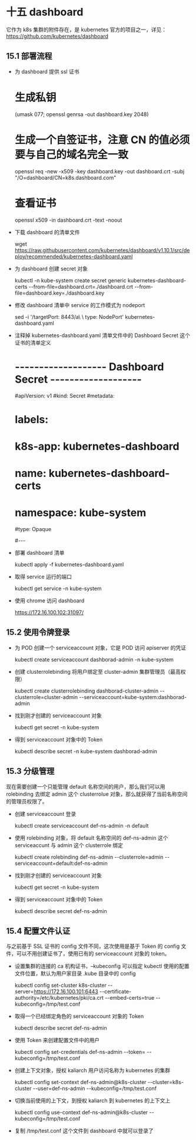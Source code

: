 

十五 dashboard
==============

它作为 k8s 集群的附件存在，是 kubernetes
官方的项目之一，详见：https://github.com/kubernetes/dashboard

15.1 部署流程
-------------

-  为 dashboard 提供 ssl 证书



   # 生成私钥
   (umask 077; openssl genrsa -out dashboard.key 2048)

   # 生成一个自签证书，注意 CN 的值必须要与自己的域名完全一致
   openssl req -new -x509 -key dashboard.key -out dashboard.crt -subj "/O=dashboard/CN=k8s.dashboard.com"

   # 查看证书
   openssl x509 -in dashboard.crt -text -noout

-  下载 dashboard 的清单文件



   wget https://raw.githubusercontent.com/kubernetes/dashboard/v1.10.1/src/deploy/recommended/kubernetes-dashboard.yaml

-  为 dashboard 创建 secret 对象



   kubectl -n kube-system create secret generic kubernetes-dashboard-certs --from-file=dashboard.crt=./dashboard.crt --from-file=dashboard.key=./dashboard.key

-  修改 dashboard 清单中 service 的工作模式为 nodeport



   sed -i '/targetPort: 8443/a\ \ type: NodePort' kubernetes-dashboard.yaml

-  注释掉 kubernetes-dashboard.yaml 清单文件中的 Dashboard Secret
   这个证书的清单定义



   # ------------------- Dashboard Secret ------------------- #

   #apiVersion: v1
   #kind: Secret
   #metadata:
   #  labels:
   #    k8s-app: kubernetes-dashboard
   #  name: kubernetes-dashboard-certs
   #  namespace: kube-system
   #type: Opaque

   #---

-  部署 dashboard 清单



   kubectl apply -f kubernetes-dashboard.yaml

-  取得 service 运行的端口



   kubectl get service -n kube-system

-  使用 chrome 访问 dashboard



   https://172.16.100.102:31097/

15.2 使用令牌登录
-----------------

-  为 POD 创建一个 serviceaccount 对象，它是 POD 访问 apiserver 的凭证



   kubectl create serviceaccount dashborad-admin -n kube-system

-  创建 clusterrolebinding 将用户绑定至 cluster-admin
   集群管理员（最高权限）



   kubectl create clusterrolebinding dashborad-cluster-admin --clusterrole=cluster-admin --serviceaccount=kube-system:dashborad-admin

-  找到刚才创建的 serviceaccount 对象



   kubectl get secret -n kube-system

-  得到 serviceaccount 对象中的 Token



   kubectl describe secret -n kube-system dashborad-admin

15.3 分级管理
-------------

现在需要创建一个只能管理 default 名称空间的用户，那么我们可以用
rolebinding 去绑定 admin 这个 clusterrolue
对象，那么就获得了当前名称空间的管理员权限了。

-  创建 serviceaccount 登录



   kubectl create serviceaccount def-ns-admin -n default

-  使用 rolebinding 对象，将 default 名称空间的 def-ns-admin 这个
   serviceaccunt 与 admin 这个 clusterrole 绑定



   kubectl create rolebinding def-ns-admin --clusterrole=admin --serviceaccount=default:def-ns-admin

-  找到刚才创建的 serviceaccount 对象



   kubectl get secret -n kube-system

-  得到 serviceaccount 对象中的 Token



   kubectl describe secret def-ns-admin

15.4 配置文件认证
-----------------

与之前基于 SSL 证书的 config 文件不同，这次使用是基于 Token 的 config
文件，可以不用创建证书了，使用已有的 serviceaccount 对象的 token。

-  设置集群的连接的 ca 机构证书，–kubeconfig 可以指定 kubectl
   使用的配置文件位置，默认为用户家目录 .kube 目录中的 config



   kubectl config set-cluster k8s-cluster --server=https://172.16.100.101:6443 --certificate-authority=/etc/kubernetes/pki/ca.crt --embed-certs=true --kubeconfig=/tmp/test.conf 

-  取得一个已经绑定角色的 serviceaccount 对象的 Token



   kubectl describe secret def-ns-admin

-  使用 Token 来创建配置文件中的用户



   kubectl config set-credentials def-ns-admin --token=<TOKEN> --kubeconfig=/tmp/test.conf

-  创建上下文对象，授权 kaliarch 用户访问名称为 kubernetes 的集群



   kubectl config set-context def-ns-admin@k8s-cluster --cluster=k8s-cluster --user=def-ns-admin --kubeconfig=/tmp/test.conf

-  切换当前使用的上下文，到授权 kaliarch 到 kubernetes 的上下文上



   kubectl config use-context def-ns-admin@k8s-cluster --kubeconfig=/tmp/test.conf

-  复制 /tmp/test.conf 这个文件到 dashboard 中就可以登录了
